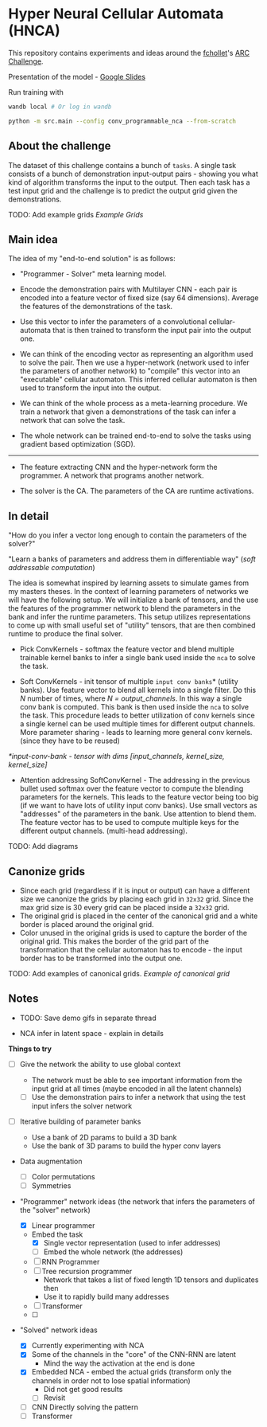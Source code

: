 # Hyper Neural Cellular Automata (HNCA)

This repository contains experiments and ideas around the [fchollet](https://twitter.com/fchollet)'s [ARC Challenge](https://www.kaggle.com/c/abstraction-and-reasoning-challenge/).

Presentation of the model - [Google Slides](https://docs.google.com/presentation/d/1kr_g2416fnWQQePeG7R_mS0YjO5J-_y1KNVEGBNrvbg/edit?usp=sharing)

Run training with

```sh
wandb local # Or log in wandb

python -m src.main --config conv_programmable_nca --from-scratch
```

## About the challenge

The dataset of this challenge contains a bunch of `tasks`.
A single task consists of a bunch of demonstration input-output pairs - showing
you what kind of algorithm transforms the input to the output. Then each task
has a test input grid and the challenge is to predict the output grid given
the demonstrations.

TODO: Add example grids
_Example Grids_

## Main idea

The idea of my "end-to-end solution" is as follows:

- "Programmer - Solver" meta learning model.

- Encode the demonstration pairs with Multilayer CNN - each pair is encoded into
  a feature vector of fixed size (say 64 dimensions). Average the features
  of the demonstrations of the task.

- Use this vector to infer the parameters of a convolutional cellular-automata that
  is then trained to transform the input pair into the output one.

- We can think of the encoding vector as representing an algorithm used to solve the pair.
  Then we use a hyper-network (network used to infer the parameters of another network) to "compile" this vector into an "executable" cellular automaton.
  This inferred cellular automaton is then used to transform the input into the output.

- We can think of the whole process as a meta-learning procedure. We train a network
  that given a demonstrations of the task can infer a network that can solve the task.

- The whole network can be trained end-to-end to solve the tasks using gradient
  based optimization (SGD).

---

- The feature extracting CNN and the hyper-network form the programmer. A network
  that programs another network.

- The solver is the CA. The parameters of the CA are runtime activations.

## In detail

"How do you infer a vector long enough to contain the parameters of the solver?"

"Learn a banks of parameters and address them in differentiable way" (_soft addressable computation_)

The idea is somewhat inspired by learning assets to simulate games from my masters theses.
In the context of learning parameters of networks we will have the following setup.
We will initialize a bank of tensors, and the use the features of the programmer
network to blend the parameters in the bank and infer the runtime parameters.
This setup utilizes representations to come up with small useful set of
"utility" tensors, that are then combined runtime to produce the final solver.

- Pick ConvKernels - softmax the feature vector and blend multiple trainable
  kernel banks to infer a single bank used inside the `nca` to solve the task.

- Soft ConvKernels - init tensor of multiple `input conv banks`\* (utility banks).
  Use feature vector to blend all kernels into a single filter.
  Do this _N_ number of times, where _N = output_channels_.
  In this way a single conv bank is computed. This bank is then used inside
  the `nca` to solve the task.
  This procedure leads to better utilization of conv kernels since
  a single kernel can be used multiple times for different output channels.
  More parameter sharing - leads to learning more general conv kernels.
  (since they have to be reused)

_\*input-conv-bank - tensor with dims [input_channels, kernel_size, kernel_size]_

- Attention addressing SoftConvKernel - The addressing in the previous bullet used softmax over the feature vector to compute the blending parameters for the kernels. This leads to the feature vector being too big (if we want to have lots of utility input conv banks). Use small vectors as "addresses" of the parameters in the bank. Use attention to blend them. The feature vector has to be used to compute multiple keys for the different output channels. (multi-head addressing).

TODO: Add diagrams

## Canonize grids

- Since each grid (regardless if it is input or output) can have a different size
  we canonize the grids by placing each grid in `32x32` grid. Since the max grid size
  is 30 every grid can be placed inside a `32x32` grid.
- The original grid is placed in the center of the canonical grid and
  a white border is placed around the original grid.
- Color unused in the original grids is used to capture the border of the
  original grid. This makes the border of the grid part of the transformation
  that the cellular automaton has to encode - the input border has to be
  transformed into the output one.

TODO: Add examples of canonical grids.
_Example of canonical grid_

## Notes

- TODO: Save demo gifs in separate thread

- NCA infer in latent space - explain in details

**Things to try**

- [ ] Give the network the ability to use global context

  - The network must be able to see important information from the
    input grid at all times (maybe encoded in all the latent channels)
  - [ ] Use the demonstration pairs to infer a network that using the
        test input infers the solver network

- [ ] Iterative building of parameter banks

  - Use a bank of 2D params to build a 3D bank
  - Use the bank of 3D params to build the hyper conv layers

- Data augmentation

  - [ ] Color permutations
  - [ ] Symmetries

- "Programmer" network ideas (the network that infers the parameters of the "solver" network)

  - [x] Linear programmer
  - Embed the task
    - [x] Single vector representation (used to infer addresses)
    - [ ] Embed the whole network (the addresses)
  - [ ] RNN Programmer
  - [ ] Tree recursion programmer
    - Network that takes a list of fixed length 1D tensors and duplicates then
    - Use it to rapidly build many addresses
  - [ ] Transformer
  - [ ]

- "Solved" network ideas
  - [x] Currently experimenting with NCA
  - [x] Some of the channels in the "core" of the CNN-RNN are latent
    - Mind the way the activation at the end is done
  - [x] Embedded NCA - embed the actual grids (transform only the channels in order not to lose spatial information)
    - Did not get good results
    - [ ] Revisit
  - [ ] CNN Directly solving the pattern
  - [ ] Transformer

